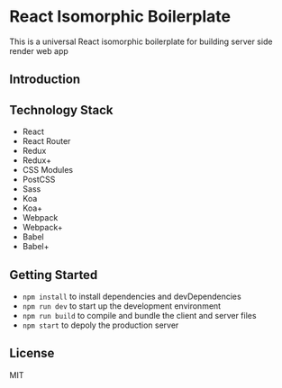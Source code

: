 # React Isomorphic Boilerplate

This is a universal React isomorphic boilerplate for building server side render web app

## Introduction

## Technology Stack

- React
- React Router
- Redux
- Redux+
- CSS Modules
- PostCSS
- Sass
- Koa
- Koa+
- Webpack
- Webpack+
- Babel
- Babel+

## Getting Started

- `npm install` to install dependencies and devDependencies
- `npm run dev` to start up the development environment
- `npm run build` to compile and bundle the client and server files
- `npm start` to depoly the production server

## License

MIT
